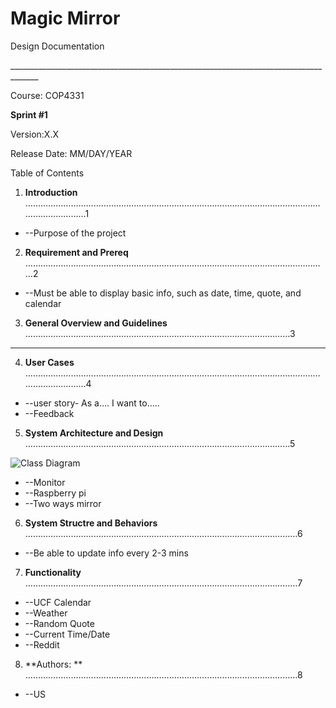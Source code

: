

# Magic Mirror

Design Documentation

\_\_\_\_\_\_\_\_\_\_\_\_\_\_\_\_\_\_\_\_\_\_\_\_\_\_\_\_\_\_\_\_\_\_\_\_\_\_\_\_\_\_\_\_\_\_\_\_\_\_\_\_\_\_\_\_\_\_\_\_\_\_\_\_\_\_\_\_\_\_\_\_\_\_\_\_\_\_\_\_\_\_\_\_\_

Course: COP4331

**Sprint #1**

Version:X.X

Release Date: MM/DAY/YEAR



Table of Contents

1. **Introduction** ……………………………………………………………………………………………………………………………1

- --Purpose of the project

2. **Requirement and Prereq** …………………………………………………………………………………………………………2

- --Must be able to display basic info, such as date, time, quote, and calendar

3. **General Overview and Guidelines** ……………………………………………………………………………………………3

- --

4. **User Cases** ……………………………………………………………………………………………………………………………4

- --user story- As a…. I want to…..
- --Feedback

5. **System Architecture and Design** ……………………………………………………………………………………………5


![Class Diagram](https://drive.google.com/open?id=1YfcZ5LfTNvdhXRJUDl4M0HCzAGTax_tR)


- --Monitor
- --Raspberry pi
- --Two ways mirror

6. **System Structre and Behaviors** ………………………………………………………………………………………………6

- --Be able to update info every 2-3 mins

7. **Functionality** ………………………………………………………………………………………………7

- --UCF Calendar
- --Weather
- --Random Quote
- --Current Time/Date
- --Reddit

8. **Authors:  ** ………………………………………………………………………………………………8

- --US

